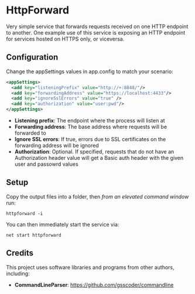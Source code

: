 # HttpForward

Very simple service that forwards requests received on one HTTP endpoint to another.
One example use of this service is exposing an HTTP endpoint for services hosted on HTTPS only, or viceversa.

## Configuration

Change the appSettings values in app.config to match your scenario:

```xml
<appSettings>
  <add key="listeningPrefix" value="http://+:8848/"/>
  <add key="forwardingAddress" value="https://localhost:4433"/>
  <add key="ignoreSslErrors" value="true" />
  <add key="authorization" value="user:pwd"/>
</appSettings>
```

* __Listening prefix__: The endpoint where the process will listen at
* __Forwarding address__: The base address where requests will be forwarded to
* __Ignore SSL errors__: If true, errors due to SSL certificates on the forwarding address will be ignored
* __Authorization__: Optional. If specified, requests that do not have an Authorization header value will get a Basic auth header with the given user and passowrd values

## Setup

Copy the output files into a folder, then _from an elevated command window_ run:

    httpforward -i

You can then immediately start the service via:

    net start httpforward
    
## Credits

This project uses software libraries and programs from other authors, including:

- **CommandLineParser**: https://github.com/gsscoder/commandline
